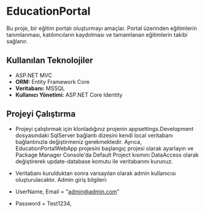 # EducationPortal

Bu proje, bir eğitim portalı oluşturmayı amaçlar. Portal üzerinden eğitimlerin tanımlanması, katılımcıların kaydolması ve tamamlanan eğitimlerin takibi sağlanır.
  
## Kullanılan Teknolojiler

- ASP.NET MVC 
- **ORM:** Entity Framework Core
- **Veritabanı:** MSSQL
- **Kullanıcı Yönetimi:** ASP.NET Core Identity
  
## Projeyi Çalıştırma
- Projeyi çalıştırmak için klonladığınız projenin appsettings.Development dosyasındaki SqlServer bağlantı dizesini kendi local veritabanı bağlantınızla değiştirmeniz gerekmektedir. Ayrıca, EducationPortalWebApp projesini başlangıç projesi olarak ayarlayın ve Package Manager Console'da Default Project kısmını DataAccess olarak değiştirerek update-database komutu ile veritabanını kurunuz.

- Veritabanı kurulduktan sonra varsayılan olarak admin kullanıcısı oluşturulacaktır. Admin giriş bilgileri:

- UserName, Email = "admin@admin.com"
-  Password = Test1234,
    



